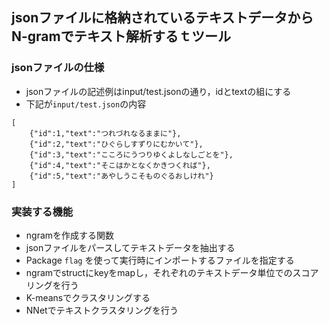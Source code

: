 ## jsonファイルに格納されているテキストデータからN-gramでテキスト解析するｔツール

### jsonファイルの仕様
* jsonファイルの記述例はinput/test.jsonの通り，idとtextの組にする
* 下記が`input/test.json`の内容
```
[
    {"id":1,"text":"つれづれなるままに"},
    {"id":2,"text":"ひぐらしすずりにむかいて"},
    {"id":3,"text":"こころにうつりゆくよしなしごとを"},
    {"id":4,"text":"そこはかとなくかきつくれば"},
    {"id":5,"text":"あやしうこそものぐるおしけれ"}
]
```

### 実装する機能
* ngramを作成する関数
* jsonファイルをパースしてテキストデータを抽出する
* Package `flag` を使って実行時にインポートするファイルを指定する
* ngramでstructにkeyをmapし，それぞれのテキストデータ単位でのスコアリングを行う
* K-meansでクラスタリングする
* NNetでテキストクラスタリングを行う

